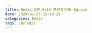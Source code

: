 ```yaml
---
title: Redis-2刷-0x11-多路复用器-kqueue
date: 2024-01-05 12:19:25
categories: Redis
tags: 2刷Redis
---
```




